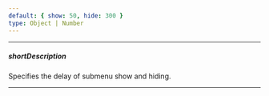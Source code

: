 ```yaml
---
default: { show: 50, hide: 300 }
type: Object | Number
---
```

---
##### shortDescription
Specifies the delay of submenu show and hiding.

---

